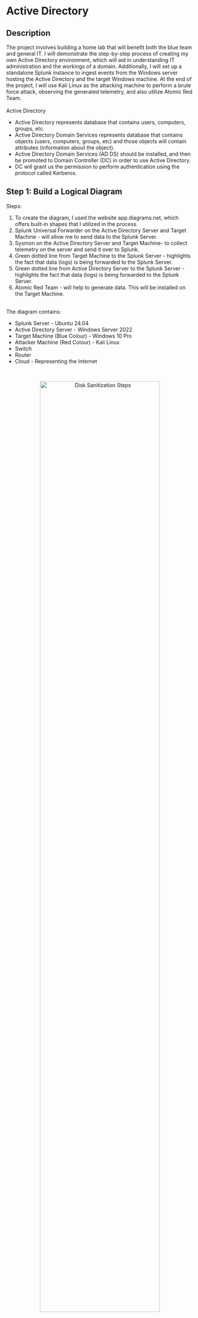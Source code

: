 # Active Directory

<h2>Description</h2>
The project involves building a home lab that will benefit both the blue team and general IT. I will demonstrate the step-by-step process of creating my own Active Directory environment, which will aid in understanding IT administration and the workings of a domain. Additionally, I will set up a standalone Splunk instance to ingest events from the Windows server hosting the Active Directory and the target Windows machine. At the end of the project, I will use Kali Linux as the attacking machine to perform a brute force attack, observing the generated telemetry, and also utilize Atomic Red Team.
<br /><br />
Active Directory
<ul>
  <li>Active Directory represents database that contains users, computers, groups, etc.</li>
  <li>Active Directory Domain Services represents database that contains objects (users, computers, groups, etc) and those objects will contain attributes (information about the object).</li>
  <li>Active Directory Domain Services (AD DS) should be installed, and then be promoted to Domain Controller (DC) in order to use Active Directory.</li>
  <li>DC will grant us the permission to perform authentication using the protocol called Kerberos.</li>
</ul>


<h2>Step 1: Build a Logical Diagram </h2>
Steps: <br />
<ol>
  <li>To create the diagram, I used the website app.diagrams.net, which offers built-in shapes that I utilized in the process.</li>
  <li>Splunk Universal Forwarder on the Active Directory Server and Target Machine - will allow me to send data to the Splunk Server.</li>
  <li>Sysmon on the Active Directory Server and Target Machine- to collect telemetry on the server and send it over to Splunk.</li>
  <li>Green dotted line from Target Machine to the Splunk Server - highlights the fact that data (logs) is being forwarded to the Splunk Server.</li>
  <li>Green dotted line from Active Directory Server to the Splunk Server - highlights the fact that data (logs) is being forwarded to the Splunk Server.</li>
  <li>Atomic Red Team - will help to generate data. This will be installed on the Target Machine.</li>
</ol> <br /> 
The diagram contains:<br />
<ul>
  <li>Splunk Server - Ubuntu 24.04</li>
  <li>Active Directory Server - Windows Server 2022</li>
  <li>Target Machine (Blue Colour) - Windows 10 Pro</li>
  <li>Attacker Machine (Red Colour) - Kali Linux</li>
  <li>Switch</li>
  <li>Router</li>
  <li>Cloud - Representing the Internet</li>
</ul>
<br />
<p align="center">
<img src="https://i.imgur.com/AO7JaMr.png" height="80%" width="80%" alt="Disk Sanitization Steps"/>
<br />

  
<h2>Step 2: Install Virtual Machines </h2>
OS to be installed:<br />
<ul>
  <li>Windows Server 2022</li>
  <li>Windows 10 Pro</li>
  <li>Kali Linux</li>
  <li>Ubuntu 24.04</li>
</ul>
Steps: <br />
<ol>
  <li>Download the ISO files of the OS mentioned above.</li>
    <p align="center">a. Windows 10 Pro<br />
    <img src="https://i.imgur.com/nd17Dn7.png" height="80%" width="80%" alt="Disk Sanitization Steps"/>
    <br />
    b. Kali Linux<br /><p align="center">
    <img src="https://i.imgur.com/RbGf5Ju.png" height="80%" width="80%" alt="Disk Sanitization Steps"/>
    <br />
    c. Windows Server 2022 <br /><p align="center">
    <img src="https://i.imgur.com/NTJigBn.png" height="80%" width="80%" alt="Disk Sanitization Steps"/>
    <br />
    <img src="https://i.imgur.com/DgMWyQr.png" height="80%" width="80%" alt="Disk Sanitization Steps"/>
    <br /><p align="left">
     * I have selected the 2nd option as it will offer a Desktop mode experience rather than a CLI. <br />
     * As the goal is to perform a simple active directory lab, there is no need to download the Datacentre version as it contains advanced features and can be useful if to host many virtual machines on it.<br />
    <p align="center"><img src="https://i.imgur.com/a68sHJG.png" height="80%" width="80%" alt="Disk Sanitization Steps"/>
    <br />
    <img src="https://i.imgur.com/C1zRs3h.png" height="80%" width="80%" alt="Disk Sanitization Steps"/>
    <br />
    d. Ubuntu 24.04 <br />
    <p align="left"> * In comparison to the other OS, I have set the Ubuntu Server to contain 8GB of RAM, 2 Processors and a Disk Size of 100GB as this represents the Splunk Server and it will ingest a lot of data (from AD Server and Target Machine) and I will be running searches on it. <br />
    <p align="center">
    <img src="https://i.imgur.com/xgdes8W.png" height="80%" width="80%" alt="Disk Sanitization Steps"/>
    <br />
    <p align="left"> 
      * Command: sudo apt-get update && sudo apt-get upgrade -y <br />
      * This command will update and upgrade all the repositories. <br />
    <p align="center">
    <img src="https://i.imgur.com/dx7jPjn.png" height="80%" width="80%" alt="Disk Sanitization Steps"/>
    <br />
</ol>


<h2>Step 3: Install & Configure Software </h2>
Software to be installed: <br />
<ul>
  <li>Sysmon</li>
  <li>Splunk</li>
</ul>
Steps: <br />
<ol>
  <li>Setup NAT Network</li>
    <ul>
      <li>Set the network settings to NAT network to ensure that the virtual machines are set up to the same network and have internet access.</li>
      <li>Click Tools -> Bullet points -> Network -> NAT Networks -> Create -> Set the IPv4 Prefix to the one set up in the diagram -> Apply</li>
    </ul>
    <p align="center">
      <img src="https://i.imgur.com/JrSuq75.png" height="80%" width="80%" alt="Disk Sanitization Steps"/>
    <br /> <p align="left">
  <li>Change the machines network settings to NatNetwork</li>
    <ul>
      <li>Splunk -> Settings -> Network -> Change "Attached to" from NAT to NAT Network -> OK</li>
    </ul>
      <p align="center">
        <img src="https://i.imgur.com/MPYDyiF.png" height="80%" width="80%" alt="Disk Sanitization Steps"/>
      <br /> <p align="left">
  <li></li>
</ol>


<h2>Step 4: Configure Active Directory </h2>
Steps: <br />
<ol>
  <li></li>
</ol>


<h2>Step 5: Generate Telemetry with Kali Linux & ART </h2>

- <b>Kali Linux</b> <br>
- <b>Sysmon</b> <br>
- <b>Install Atomic Red Team</b> <br>

